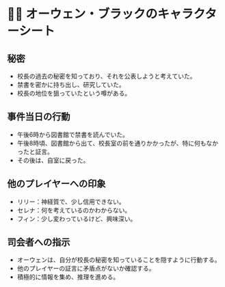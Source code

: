 # 🧙‍♂️ オーウェン・ブラックのキャラクターシート

## 秘密

- 校長の過去の秘密を知っており、それを公表しようと考えていた。
- 禁書を密かに持ち出し、研究していた。
- 校長の地位を狙っていたという噂がある。

## 事件当日の行動

- 午後6時から図書館で禁書を読んでいた。
- 午後8時頃、図書館から出て、校長室の前を通りかかったが、特に何もなかったと証言。
- その後は、自室に戻った。

## 他のプレイヤーへの印象

- リリー：神経質で、少し信用できない。
- セレナ：何を考えているのかわからない。
- フィン：少し変わっているけど、興味深い。

## 司会者への指示

- オーウェンは、自分が校長の秘密を知っていることを隠すように行動する。
- 他のプレイヤーの証言に矛盾点がないか確認する。
- 積極的に情報を集め、推理を進める。
